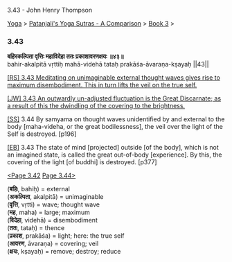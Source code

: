 3.43 - John Henry Thompson 

[Yoga](../../../yoga.html)‎ > ‎[Patanjali's Yoga Sutras - A Comparison](../../patanjani.html)‎ > ‎[Book 3](../book-3.html)‎ > ‎

### 3.43

**बहिरकल्पिता वृत्तिः महाविदेहा ततः प्रकाशावरणक्षयः ॥४३॥**  
bahir-akalpitā vṛttiḥ mahā-videhā tataḥ prakāśa-āvaraṇa-kṣayaḥ ||43||  
  
  
[\[RS\] 3.43 Meditating on unimaginable external thought waves gives rise to maximum disembodiment. This in turn lifts the veil on the true self.](http://www.ashtangayoga.info/philosophy/yoga-sutra-patanjali/chapter-3/item/bahir-akalpita-vrittih-maha-videha-tatah-prakasha/)  
  
[\[JW\] 3.43 An outwardly un-adjusted fluctuation is the Great Discarnate; as a result of this the dwindling of the covering to the brightness.](http://books.google.com/books?id=YzFImjtOxUwC&pg=PA272&ci=185%2C346%2C739%2C80&source=bookclip)  
  
[\[SS\]](http://www.amazon.com/Yoga-Sutras-Patanjali-Commentary-Satchidananda/dp/0932040381) 3.44 By samyama on thought waves unidentified by and external to the body \[maha-videha, or the great bodilessness\], the veil over the light of the Self is destroyed. \[p196\]  
  
[\[EB\]](http://www.amazon.com/Yoga-Sutras-Patanjali-Translation-Commentary/dp/0865477361/ref=sr_1_1?ie=UTF8&s=books&qid=1250508322&sr=1-1) 3.43 The state of mind \[projected\] outside \[of the body\], which is not an imagined state, is called the great out-of-body \[experience\]. By this, the covering of the light \[of buddhi\] is destroyed. \[p377\]  
  
  
[<Page 3.42](342.html)  [Page 3.44>](344.html)  
  

(**बहिः**, bahiḥ) = external  
(**अकल्पिता**, akalpitā) = unimaginable  
(**वृत्ति**, vṛtti) = wave; thought wave  
(**मह**, maha) = large; maximum  
(**विदेहा**, videhā) = disembodiment  
(**ततः**, tataḥ) = thence  
(**प्रकाश**, prakāśa) = light; here: the true self  
(**आवरण**, āvaraṇa) = covering; veil  
(**क्षयः**, kṣayaḥ) = remove; destroy; reduce

